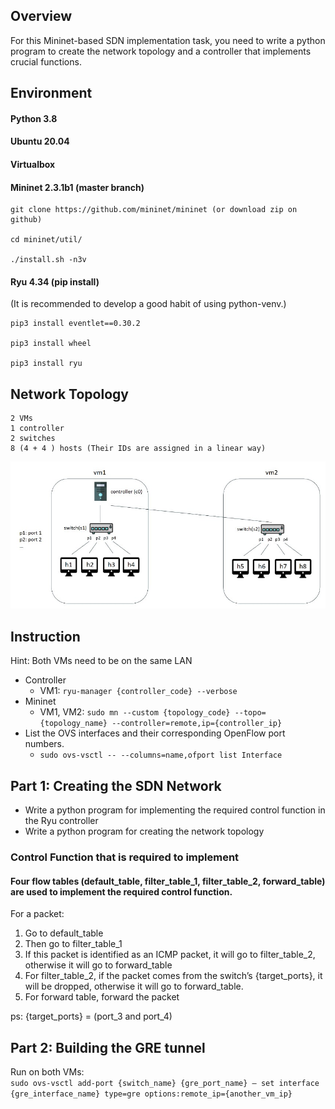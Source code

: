 ## Overview
For this Mininet-based SDN implementation task, you need to write a python program to create the network topology and a controller that implements crucial functions.

## Environment
#### Python 3.8
#### Ubuntu 20.04
#### Virtualbox
#### Mininet 2.3.1b1 (master branch)
```
git clone https://github.com/mininet/mininet (or download zip on github)

cd mininet/util/

./install.sh -n3v
```
#### Ryu 4.34 (pip install)  
(It is recommended to develop a good habit of using python-venv.)
```
pip3 install eventlet==0.30.2

pip3 install wheel

pip3 install ryu
```

## Network Topology
```
2 VMs
1 controller
2 switches
8 (4 + 4 ) hosts (Their IDs are assigned in a linear way)
```
![image](https://github.com/lon5948/Network-Systems-Capstone/blob/main/hw7/topo.jpg)

## Instruction
Hint: Both VMs need to be on the same LAN
- Controller
  - VM1: `ryu-manager {controller_code} --verbose`
- Mininet
  - VM1, VM2: `sudo mn --custom {topology_code} --topo={topology_name} --controller=remote,ip={controller_ip}`
- List the OVS interfaces and their corresponding OpenFlow port numbers.
  - `sudo ovs-vsctl -- --columns=name,ofport list Interface`

## Part 1: Creating the SDN Network
- Write a python program for implementing the required control function in the Ryu controller
- Write a python program for creating the network topology

### Control Function that is required to implement
#### Four flow tables (default_table, filter_table_1, filter_table_2, forward_table) are used to implement the required control function.

For a packet:
1. Go to default_table
2. Then go to filter_table_1
3. If this packet is identified as an ICMP packet, it will go to filter_table_2, otherwise it will go to forward_table
4. For filter_table_2, if the packet comes from the switch’s {target_ports}, it will be dropped, otherwise it will go to forward_table.
5. For forward table, forward the packet  
  
ps: {target_ports} = (port_3 and port_4)

## Part 2: Building the GRE tunnel
Run on both VMs:  
`sudo ovs-vsctl add-port {switch_name} {gre_port_name} – set interface {gre_interface_name} type=gre options:remote_ip={another_vm_ip}`
